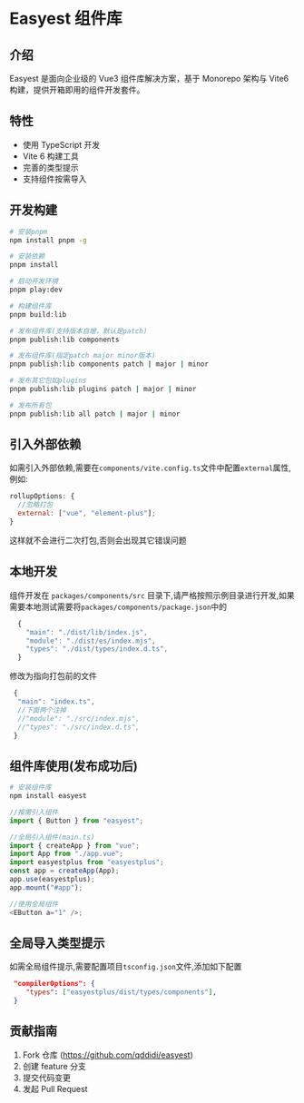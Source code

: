 # Easyest 组件库

## 介绍

Easyest 是面向企业级的 Vue3 组件库解决方案，基于 Monorepo 架构与 Vite6 构建，提供开箱即用的组件开发套件。

## 特性

- 使用 TypeScript 开发
- Vite 6 构建工具
- 完善的类型提示
- 支持组件按需导入

## 开发构建

```bash
# 安装pnpm
npm install pnpm -g

# 安装依赖
pnpm install

# 启动开发环境
pnpm play:dev

# 构建组件库
pnpm build:lib

# 发布组件库(支持版本自增，默认是patch)
pnpm publish:lib components

# 发布组件库(指定patch major minor版本)
pnpm publish:lib components patch | major | minor

# 发布其它包如plugins
pnpm publish:lib plugins patch | major | minor

# 发布所有包
pnpm publish:lib all patch | major | minor

```

## 引入外部依赖

如需引入外部依赖,需要在`components/vite.config.ts`文件中配置`external`属性,例如:

```js
rollupOptions: {
  //忽略打包
  external: ["vue", "element-plus"];
}
```

这样就不会进行二次打包,否则会出现其它错误问题

## 本地开发

组件开发在 `packages/components/src` 目录下,请严格按照示例目录进行开发,如果需要本地测试需要将`packages/components/package.json`中的

```js
  {
    "main": "./dist/lib/index.js",
    "module": "./dist/es/index.mjs",
    "types": "./dist/types/index.d.ts",
  }
```

修改为指向打包前的文件

```js
 {
  "main": "index.ts",
  //下面两个注掉
  //"module": "./src/index.mjs",
  //"types": "./src/index.d.ts",
 }
```

## 组件库使用(发布成功后)

```bash
# 安装组件库
npm install easyest
```

```js
//按需引入组件
import { Button } from "easyest";

//全局引入组件(main.ts)
import { createApp } from "vue";
import App from "./app.vue";
import easyestplus from "easyestplus";
const app = createApp(App);
app.use(easyestplus);
app.mount("#app");

//使用全局组件
<EButton a="1" />;
```

## 全局导入类型提示

如需全局组件提示,需要配置项目`tsconfig.json`文件,添加如下配置

```json
 "compilerOptions": {
    "types": ["easyestplus/dist/types/components"],
 }
```

## 贡献指南

1. Fork 仓库 (https://github.com/qddidi/easyest)
2. 创建 feature 分支
3. 提交代码变更
4. 发起 Pull Request
